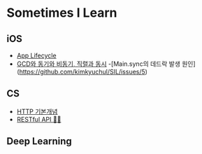 # Sometimes I Learn

## iOS
- [App Lifecycle](https://github.com/kimkyuchul/SIL/issues/3)
- [GCD와 동기와 비동기, 직렬과 동시](https://github.com/kimkyuchul/SIL/issues/4)
-[Main.sync의 데드락 발생 원인] (https://github.com/kimkyuchul/SIL/issues/5)


## CS
- [HTTP 기본개념](https://github.com/kimkyuchul/SIL/issues/2)
- [RESTful API 😶‍🌫️](https://github.com/kimkyuchul/SIL/issues/1)

## Deep Learning
